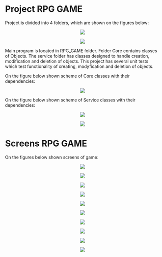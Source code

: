 # Project RPG GAME
Project is divided into 4 folders, which are shown on the figures below:

<p align="center">
  <img src="https://raw.githubusercontent.com/kamasjdev/RPG_Game/master/Solution1.PNG">
</p>

<p align="center">
  <img src="https://raw.githubusercontent.com/kamasjdev/RPG_Game/master/Solution2.PNG">
</p>

Main program is located in RPG_GAME folder. Folder Core contains classes of Objects. The service folder has classes designed to handle creation, modification and deletion of objects. This project has several unit tests which test functionality of creating, modyfication and deletion of objects.

On the figure below shown scheme of Core classes with their dependencies:

<p align="center">
  <img src="https://raw.githubusercontent.com/kamasjdev/RPG_Game/master/schemat_klas_Core.PNG">
</p>

On the figure below shown scheme of Service classes with their dependencies:

<p align="center">
  <img src="https://raw.githubusercontent.com/kamasjdev/RPG_Game/master/schemat_klas_Service.PNG">
</p>

<p align="center">
  <img src="https://raw.githubusercontent.com/kamasjdev/RPG_Game/master/schemat_klas_ServiceManager.PNG">
</p>

# Screens RPG GAME
On the figures below shown screens of game:

<p align="center">
  <img src="https://raw.githubusercontent.com/kamasjdev/RPG_Game/master/screen1.PNG">
</p>

<p align="center">
  <img src="https://raw.githubusercontent.com/kamasjdev/RPG_Game/master/screen2.PNG">
</p>

<p align="center">
  <img src="https://raw.githubusercontent.com/kamasjdev/RPG_Game/master/screen3.PNG">
</p>

<p align="center">
  <img src="https://raw.githubusercontent.com/kamasjdev/RPG_Game/master/screen4.PNG">
</p>

<p align="center">
  <img src="https://raw.githubusercontent.com/kamasjdev/RPG_Game/master/screen5.PNG">
</p>

<p align="center">
  <img src="https://raw.githubusercontent.com/kamasjdev/RPG_Game/master/screen6.PNG">
</p>

<p align="center">
  <img src="https://raw.githubusercontent.com/kamasjdev/RPG_Game/master/screen7.PNG">
</p>

<p align="center">
  <img src="https://raw.githubusercontent.com/kamasjdev/RPG_Game/master/screen8.PNG">
</p>

<p align="center">
  <img src="https://raw.githubusercontent.com/kamasjdev/RPG_Game/master/screen9.PNG">
</p>

<p align="center">
  <img src="https://raw.githubusercontent.com/kamasjdev/RPG_Game/master/screen10.PNG">
</p>
